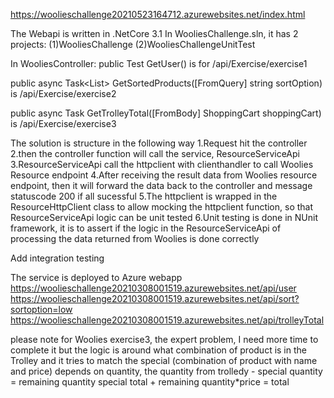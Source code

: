 https://woolieschallenge20210523164712.azurewebsites.net/index.html

The Webapi is written in .NetCore 3.1
In WooliesChallenge.sln, it has 2 projects: 
	(1)WooliesChallenge
	(2)WooliesChallengeUnitTest

In WooliesController:
public Test GetUser() is for /api/Exercise/exercise1

public async Task<List<Product>> GetSortedProducts([FromQuery] string sortOption) is /api/Exercise/exercise2

public async Task<decimal> GetTrolleyTotal([FromBody] ShoppingCart shoppingCart) is /api/Exercise/exercise3


The solution is structure in the following way
1.Request hit the controller
2.then the controller function will call the service, ResourceServiceApi
3.ResourceServiceApi call the httpclient with clienthandler to call Woolies Resource endpoint
4.After receiving the result data from Woolies resource endpoint, then it will forward the data back to the 
controller and message statuscode 200 if all sucessful
5.The httpclient is wrapped in the ResourceHttpClient class to allow mocking the httpclient function,
so that ResourceServiceApi logic can be unit tested
6.Unit testing is done in NUnit framework, it is to assert if the logic in the ResourceServiceApi
of processing the data returned from Woolies is done correctly

Add integration testing

The service is deployed to Azure webapp
https://woolieschallenge20210308001519.azurewebsites.net/api/user
https://woolieschallenge20210308001519.azurewebsites.net/api/sort?sortoption=low
https://woolieschallenge20210308001519.azurewebsites.net/api/trolleyTotal

please note for Woolies exercise3, the expert problem, I need more time to complete it
but the logic is around what combination of product is in the Trolley and it tries to match the special (combination
of product with name and price)
depends on quantity, the quantity from trolledy - special quantity = remaining quantity
special total + remaining quantity*price  = total
